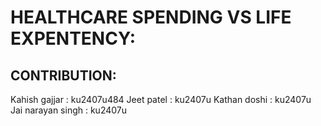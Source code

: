 # HEALTHCARE SPENDING VS LIFE EXPENTENCY:

## CONTRIBUTION:
Kahish gajjar : ku2407u484
Jeet patel : ku2407u
  Kathan doshi : ku2407u
   Jai narayan singh : ku2407u

